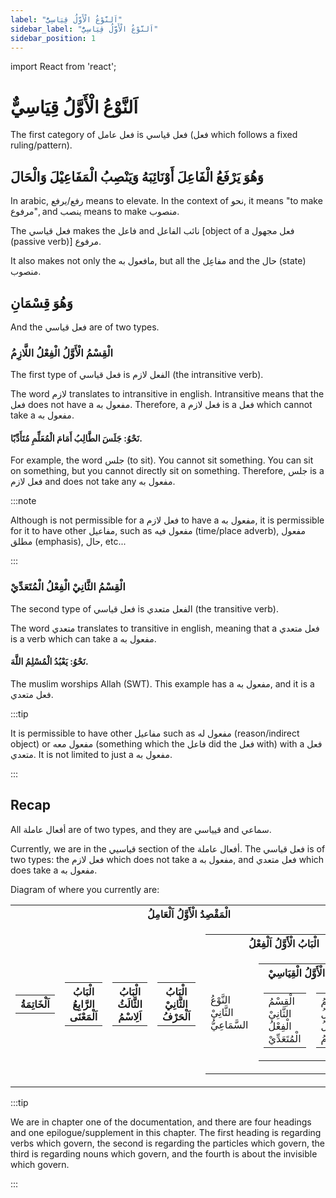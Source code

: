 ```yaml
---
label: "اَلنَّوْعُ الْأَوَّلُ قِيَاسِيٌّ"
sidebar_label: "اَلنَّوْعُ الْأَوَّلُ قِيَاسِيٌّ"
sidebar_position: 1
---
```


import React from 'react';

# اَلنَّوْعُ الْأَوَّلُ قِيَاسِيٌّ

The first category of فعل عامل is فعل قياسي (فعل which follows a fixed ruling/pattern). 

## وَهُوَ يَرْفَعُ الْفَاعِلَ أَوْنَائِبَهُ وَيَنْصِبُ الْمَفَاعِيْلَ وَالْحَالَ

In arabic, رفع/يرفع means to elevate. In the context of نحو, it means "to make مرفوع", and ينصب means to make منصوب. 

The فعل قياسي  makes the فاعل and نائب الفاعل [object of a  فعل مجهول (passive verb)] مرفوع. 

It also makes not only the مافعول به, but all the مفاعِل and the حال (state) منصوب.

## وَهُوَ قِسْمَانِ

And the فعل قياسي are of two types.

### الْقِسْمُ الْأَوَّلُ الْفِعْلُ اللَّازِمُ

The first type of فعل قياسي is الفعل لازم (the intransitive verb).

The word لازم translates to intransitive in english. Intransitive means that the فعل does not have a مفعول به. Therefore, a فعل لازم is a فعل which cannot take a مفعول به. 

####  نَحْوُ: جَلَسَ الطَّالِبُ أَمَامَ الْمُعَلِّمِ مُتَأَدِّبًا.

For example, the word جلس (to sit). You cannot sit something. You can sit on something, but you cannot directly sit on something. Therefore, جلس is a فعل لازم and does not take any مفعول به.

:::note

Although is not permissible for a فعل لازم to have a مفعول به, it is permissible for it to have other مفاعيل, such as مفعول فيه (time/place adverb), مفعول مطلق (emphasis), حال, etc...

:::

### الْقِسْمُ الثَّانِيْ الْفِعْلُ الْمُتَعَدِّيْ

The second type of فعل قياسي is الفعل متعدي (the transitive verb).

The word متعدي translates to transitive in english, meaning that a فعل متعدي is a verb which can take a مفعول به.

####  نَحْوُ: يَعْبُدُ الْمُسْلِمُ اللَّهَ.

The muslim worships Allah (SWT). This example has a مفعول به, and it is a فعل متعدي.

:::tip

It is permissible to have other مفاعيل such as مفعول له (reason/indirect object) or مفعول معه (something which the فاعل did the فعل with) with a فعل متعدي. It is not limited to just a مفعول به.

:::

## Recap

All أفعال عاملة are of two types, and they are قيياسي and سماعي. 

Currently, we are in the قياسيي section of the أفعال عاملة. The  فعل قياسي is of two types: the فعل لازم which does not take a مفعول به, and فعل متعدي which does take a مفعول به.


Diagram of where you currently are:
<table>
  <tr>
    <th colspan="5">الْمَقْصِدُ الْأَوَّلُ اَلْعَامِلُ</th>
  </tr>
  <tr>
    <td>
      <table>
        <tr>
          <th colspan="1">اَلْخَاتِمَةُ</th>
        </tr>
      </table>
    </td>
    <td>
      <table>
        <tr>
          <th colspan="1">الْبَابُ الرَّابِعُ اَلْمَعْنَى</th>
        </tr>
      </table>
    </td>
    <td>
      <table>
        <tr>
          <th colspan="1">الْبَابُ الثَّالَثُ اَلِاسْمُ</th>
        </tr>
      </table>
    </td>
    <td>
      <table>
        <tr>
          <th colspan="1">الْبَابُ الثَّانِيْ اَلْحَرْفُ</th>
        </tr>
      </table>
    </td>
    <td>
      <table>
        <tr>
          <th colspan="2">الْبَابُ الْأَوَّلُ اَلْفِعْلُ</th>
        </tr>
        <tr>
          <td>النَّوْعُ الثَّانِيْ السَّمَاعِيُّ</td>
          <td>
            <table class="highlight">
              <tr>
                <th colspan="2" class="highlight">النَّوْعُ الْأَوَّلُ الْقِيَاسِيْ</th>
              </tr>
              <tr>
                <td>
                  <table class="highlight">
                    <tr>
                      <td>الْقِسْمُ الثَّانِيْ الْفِعْلُ الْمُتَعَدِّيْ</td>
                    </tr>
                  </table>
                </td>
                <td>
                  <table class="highlight">
                    <tr>
                      <td>الْقِسْمُ الْأَوَّلُ الْفِعْلُ اللَّازِمُ</td>
                    </tr>
                  </table>
                </td>
              </tr>
            </table>
          </td>
        </tr>
      </table>
    </td>
  </tr>
</table>

:::tip

We are in chapter one of the documentation, and there are four headings and one epilogue/supplement in this chapter. The first heading is regarding verbs which govern, the second is regarding the particles which govern, the third is regarding nouns which govern, and the fourth is about the invisible which govern.

:::
